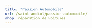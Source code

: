 ```yaml
---
title: "Passion Automobile"
url: /saint-andiol/passion-automobile/
shop: réparation de voitures
---
```

